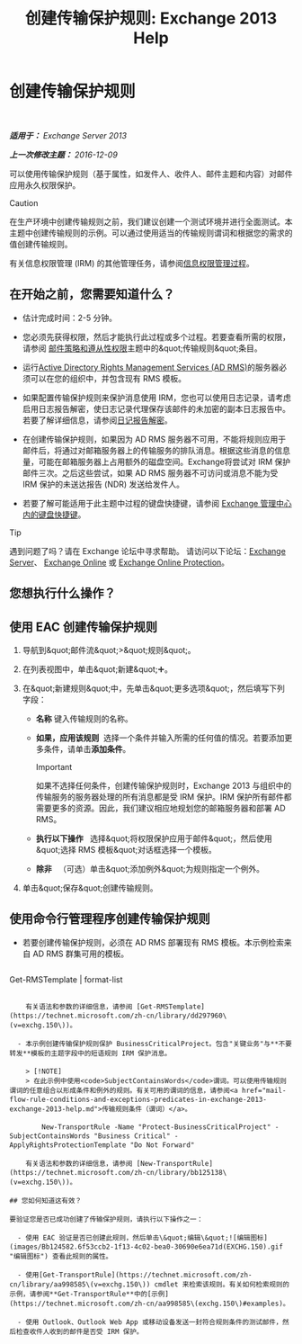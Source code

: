 ﻿---
title: '创建传输保护规则: Exchange 2013 Help'
TOCTitle: 创建传输保护规则
ms:assetid: 3a857185-ee16-4ee7-9e57-8be95f7e753a
ms:mtpsurl: https://technet.microsoft.com/zh-cn/library/Dd302432(v=EXCHG.150)
ms:contentKeyID: 50490334
ms.date: 05/21/2018
mtps_version: v=EXCHG.150
ms.translationtype: MT
---

# 创建传输保护规则

 

_**适用于：** Exchange Server 2013_

_**上一次修改主题：** 2016-12-09_

可以使用传输保护规则（基于属性，如发件人、收件人、邮件主题和内容）对邮件应用永久权限保护。

> [!CAUTION]  
> 在生产环境中创建传输规则之前，我们建议创建一个测试环境并进行全面测试。本主题中创建传输规则的示例。可以通过使用适当的传输规则谓词和根据您的需求的值创建传输规则。


有关信息权限管理 (IRM) 的其他管理任务，请参阅[信息权限管理过程](information-rights-management-procedures-exchange-2013-help.md)。

## 在开始之前，您需要知道什么？

  - 估计完成时间：2-5 分钟。

  - 您必须先获得权限，然后才能执行此过程或多个过程。若要查看所需的权限，请参阅 [邮件策略和遵从性权限](messaging-policy-and-compliance-permissions-exchange-2013-help.md)主题中的\&quot;传输规则\&quot;条目。

  - 运行[Active Directory Rights Management Services (AD RMS)](https://technet.microsoft.com/en-us/library/hh831364.aspx)的服务器必须可以在您的组织中，并包含现有 RMS 模板。

  - 如果配置传输保护规则来保护消息使用 IRM，您也可以使用日志记录，请考虑启用日志报告解密，使日志记录代理保存该邮件的未加密的副本日志报告中。若要了解详细信息，请参阅[日记报告解密](journal-report-decryption-exchange-2013-help.md)。

  - 在创建传输保护规则，如果因为 AD RMS 服务器不可用，不能将规则应用于邮件后，将通过对邮箱服务器上的传输服务的排队消息。根据这些消息的信息量，可能在邮箱服务器上占用额外的磁盘空间。Exchange将尝试对 IRM 保护邮件三次。之后这些尝试，如果 AD RMS 服务器不可访问或消息不能为受 IRM 保护的未送达报告 (NDR) 发送给发件人。

  - 若要了解可能适用于此主题中过程的键盘快捷键，请参阅 [Exchange 管理中心内的键盘快捷键](keyboard-shortcuts-in-the-exchange-admin-center-exchange-online-protection-help.md)。

> [!TIP]  
> 遇到问题了吗？请在 Exchange 论坛中寻求帮助。 请访问以下论坛：<a href="https://go.microsoft.com/fwlink/p/?linkid=60612">Exchange Server</a>、 <a href="https://go.microsoft.com/fwlink/p/?linkid=267542">Exchange Online</a> 或 <a href="https://go.microsoft.com/fwlink/p/?linkid=285351">Exchange Online Protection</a>。


## 您想执行什么操作？

## 使用 EAC 创建传输保护规则

1.  导航到\&quot;邮件流\&quot;\>\&quot;规则\&quot;。

2.  在列表视图中，单击\&quot;新建\&quot;![添加图标](images/JJ218640.c1e75329-d6d7-4073-a27d-498590bbb558(EXCHG.150).gif "添加图标")。

3.  在\&quot;新建规则\&quot;中，先单击\&quot;更多选项\&quot;，然后填写下列字段：
    
      - **名称** 键入传输规则的名称。
    
      - **如果，应用该规则**  选择一个条件并输入所需的任何值的情况。若要添加更多条件，请单击**添加条件**。
        
        > [!IMPORTANT]  
        > 如果不选择任何条件，创建传输保护规则时，Exchange 2013 与组织中的传输服务的服务器处理的所有消息都是受 IRM 保护。IRM 保护所有邮件都需要更多的资源。因此，我们建议相应地规划您的邮箱服务器和部署 AD RMS。
    
      - **执行以下操作**   选择\&quot;将权限保护应用于邮件\&quot;，然后使用\&quot;选择 RMS 模板\&quot;对话框选择一个模板。
    
      - **除非**   （可选）单击\&quot;添加例外\&quot;为规则指定一个例外。

4.  单击\&quot;保存\&quot;创建传输规则。

## 使用命令行管理程序创建传输保护规则

  - 若要创建传输保护规则，必须在 AD RMS 部署现有 RMS 模板。本示例检索来自 AD RMS 群集可用的模板。
    
    ```powershell
Get-RMSTemplate | format-list
```
    
    有关语法和参数的详细信息，请参阅 [Get-RMSTemplate](https://technet.microsoft.com/zh-cn/library/dd297960\(v=exchg.150\))。

  - 本示例创建传输保护规则保护 BusinessCriticalProject。包含"关键业务"与**不要转发**模板的主题字段中的短语规则 IRM 保护消息。
    
    > [!NOTE]  
    > 在此示例中使用<code>SubjectContainsWords</code>谓词。可以使用传输规则谓词的任意组合以形成条件和例外的规则。有关可用的谓词的信息，请参阅<a href="mail-flow-rule-conditions-and-exceptions-predicates-in-exchange-2013-exchange-2013-help.md">传输规则条件（谓词）</a>。
    
        New-TransportRule -Name "Protect-BusinessCriticalProject" -SubjectContainsWords "Business Critical" -ApplyRightsProtectionTemplate "Do Not Forward"
    
    有关语法和参数的详细信息，请参阅 [New-TransportRule](https://technet.microsoft.com/zh-cn/library/bb125138\(v=exchg.150\))。

## 您如何知道这有效？

要验证您是否已成功创建了传输保护规则，请执行以下操作之一：

  - 使用 EAC 验证是否已创建此规则，然后单击\&quot;编辑\&quot;![编辑图标](images/Bb124582.6f53ccb2-1f13-4c02-bea0-30690e6ea71d(EXCHG.150).gif "编辑图标") 查看此规则的属性。

  - 使用[Get-TransportRule](https://technet.microsoft.com/zh-cn/library/aa998585\(v=exchg.150\)) cmdlet 来检索该规则。有关如何检索规则的示例，请参阅**Get-TransportRule**中的[示例](https://technet.microsoft.com/zh-cn/aa998585\(exchg.150\)#examples)。

  - 使用 Outlook、Outlook Web App 或移动设备发送一封符合规则条件的测试邮件，然后检查收件人收到的邮件是否受 IRM 保护。

